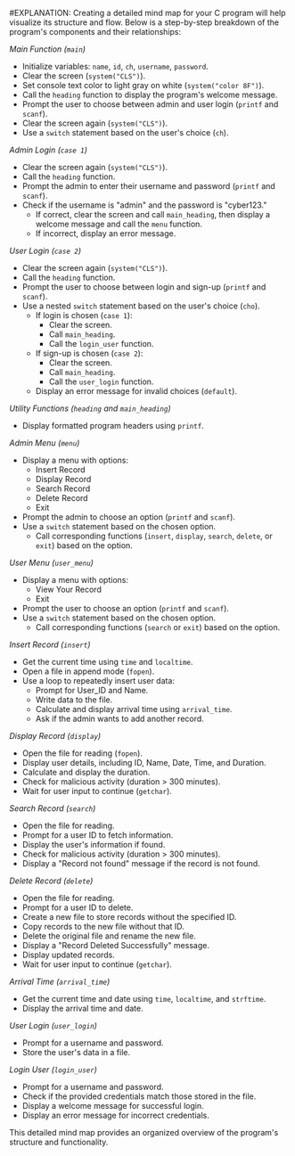 #EXPLANATION:
Creating a detailed mind map for your C program will help visualize its structure and flow. Below is a step-by-step breakdown of the program's components and their relationships:

*Main Function (`main`)*
- Initialize variables: `name`, `id`, `ch`, `username`, `password`.
- Clear the screen (`system("CLS")`).
- Set console text color to light gray on white (`system("color 8F")`).
- Call the `heading` function to display the program's welcome message.
- Prompt the user to choose between admin and user login (`printf` and `scanf`).
- Clear the screen again (`system("CLS")`).
- Use a `switch` statement based on the user's choice (`ch`).

*Admin Login (`case 1`)*
- Clear the screen again (`system("CLS")`).
- Call the `heading` function.
- Prompt the admin to enter their username and password (`printf` and `scanf`).
- Check if the username is "admin" and the password is "cyber123."
  - If correct, clear the screen and call `main_heading`, then display a welcome message and call the `menu` function.
  - If incorrect, display an error message.

*User Login (`case 2`)*
- Clear the screen again (`system("CLS")`).
- Call the `heading` function.
- Prompt the user to choose between login and sign-up (`printf` and `scanf`).
- Use a nested `switch` statement based on the user's choice (`cho`).
  - If login is chosen (`case 1`):
    - Clear the screen.
    - Call `main_heading`.
    - Call the `login_user` function.
  - If sign-up is chosen (`case 2`):
    - Clear the screen.
    - Call `main_heading`.
    - Call the `user_login` function.
  - Display an error message for invalid choices (`default`).

*Utility Functions (`heading` and `main_heading`)*
- Display formatted program headers using `printf`.

*Admin Menu (`menu`)*
- Display a menu with options:
  - Insert Record
  - Display Record
  - Search Record
  - Delete Record
  - Exit
- Prompt the admin to choose an option (`printf` and `scanf`).
- Use a `switch` statement based on the chosen option.
  - Call corresponding functions (`insert`, `display`, `search`, `delete`, or `exit`) based on the option.

*User Menu (`user_menu`)*
- Display a menu with options:
  - View Your Record
  - Exit
- Prompt the user to choose an option (`printf` and `scanf`).
- Use a `switch` statement based on the chosen option.
  - Call corresponding functions (`search` or `exit`) based on the option.

*Insert Record (`insert`)*
- Get the current time using `time` and `localtime`.
- Open a file in append mode (`fopen`).
- Use a loop to repeatedly insert user data:
  - Prompt for User_ID and Name.
  - Write data to the file.
  - Calculate and display arrival time using `arrival_time`.
  - Ask if the admin wants to add another record.

*Display Record (`display`)*
- Open the file for reading (`fopen`).
- Display user details, including ID, Name, Date, Time, and Duration.
- Calculate and display the duration.
- Check for malicious activity (duration > 300 minutes).
- Wait for user input to continue (`getchar`).

*Search Record (`search`)*
- Open the file for reading.
- Prompt for a user ID to fetch information.
- Display the user's information if found.
- Check for malicious activity (duration > 300 minutes).
- Display a "Record not found" message if the record is not found.

*Delete Record (`delete`)*
- Open the file for reading.
- Prompt for a user ID to delete.
- Create a new file to store records without the specified ID.
- Copy records to the new file without that ID.
- Delete the original file and rename the new file.
- Display a "Record Deleted Successfully" message.
- Display updated records.
- Wait for user input to continue (`getchar`).

*Arrival Time (`arrival_time`)*
- Get the current time and date using `time`, `localtime`, and `strftime`.
- Display the arrival time and date.

*User Login (`user_login`)*
- Prompt for a username and password.
- Store the user's data in a file.

*Login User (`login_user`)*
- Prompt for a username and password.
- Check if the provided credentials match those stored in the file.
- Display a welcome message for successful login.
- Display an error message for incorrect credentials.

This detailed mind map provides an organized overview of the program's structure and functionality.

